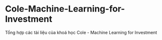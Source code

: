 # Cole-Machine-Learning-for-Investment
Tổng hợp các tài liệu của khoá học Cole - Machine Learning for Investment
